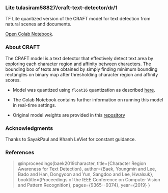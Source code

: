 ### Lite tulasiram58827/craft-text-detector/dr/1

TF Lite quantized version of the CRAFT model for text detection from natural scenes and documents.

[Open Colab Notebook](https://colab.research.google.com/github/tulasiram58827/craft_tflite/blob/main/colabs/savedmodel_to_tflite.ipynb).

### About CRAFT

The CRAFT model is a text detector that effectively detect text area by exploring each character region and affinity between characters. The bounding box of texts are obtained by simply finding minimum bounding rectangles on binary map after thresholding character region and affinity scores.

- Model was quantized using `float16` quantization as described [here](https://www.tensorflow.org/lite/performance/post_training_float16_quant).

- The Colab Notebook contains further information on running this model in real-time settings.

- Original model weights are provided in this [repository](https://github.com/clovaai/CRAFT-pytorch)

### Acknowledgments

Thanks to SayakPaul and Khanh LeViet for constant guidance.

### References

> @inproceedings{baek2019character,
  title={Character Region Awareness for Text Detection},
  author={Baek, Youngmin and Lee, Bado and Han, Dongyoon and Yun, Sangdoo and Lee, Hwalsuk},
  booktitle={Proceedings of the IEEE Conference on Computer Vision and Pattern Recognition},
  pages={9365--9374},
  year={2019}
}
